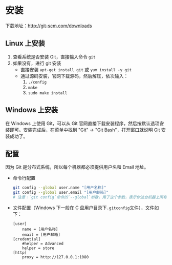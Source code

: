 # 安装

下载地址：<http://git-scm.com/downloads>

## **Linux 上安装**

1. 查看系统是否安装 Git，直接输入命令 `git`
2. 如果没有，进行 git 安装
   - 直接安装 `apt-get install git` 或 `yum install -y git`
   - 通过源码安装，官网下载源码，然后解压，依次输入：
     1. `./config`
     2. `make`
     3. `sudo make install`

## **Windows 上安装**

在 Windows 上使用 Git，可以从 Git 官网直接下载安装程序，然后按默认选项安装即可。安装完成后，在菜单中找到 "Git" -> "Git Bash"，打开窗口就说明 Git 安装成功了。

## **配置**

因为 Git 是分布式系统，所以每个机器都必须提供用户名和 Email 地址。

- 命令行配置
    ```sh
    git config --global user.name "[用户名称]"
    git config --global user.email "[用户邮箱]"
    # 注意：`git config`命令的`--global`参数，用了这个参数，表示你这台机器上所有的Git仓库都会使用这个配置，当然也可以对某个仓库指定不同的用户名和Email地址。
    ```
- 文件配置（Windows 下一般在 C 盘用户目录下`.gitconfig`文件），文件如下：
    ```properties
    [user]
        name = [用户名称]
        email = [用户邮箱]
    [credential]
        #helper = Advanced
        helper = store
    [http]
        proxy = http://127.0.0.1:1080
    ```